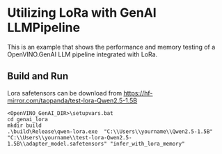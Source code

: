 # Utilizing LoRa with GenAI LLMPipeline

This is an example that shows the performance and memory testing of a OpenVINO.GenAI LLM pipeline integrated with LoRa.

## Build and Run

Lora safetensors can be download from https://hf-mirror.com/taopanda/test-lora-Qwen2.5-1.5B

```
<OpenVINO_GenAI_DIR>\setupvars.bat
cd genai_lora
mkdir build
.\build\Release\qwen-lora.exe  "C:\\Users\\yourname\\Qwen2.5-1.5B" "C:\\Users\\yourname\\test-lora-Qwen2.5-1.5B\\adapter_model.safetensors" "infer_with_lora_memory"
```